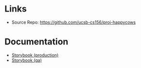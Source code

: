 # Links 

* Source Repo: <https://github.com/ucsb-cs156/proj-happycows>

# Documentation

* [Storybook (production)](storybook/prod/index.html)
* [Storybook (qa)](storybook/qa/index.html)
